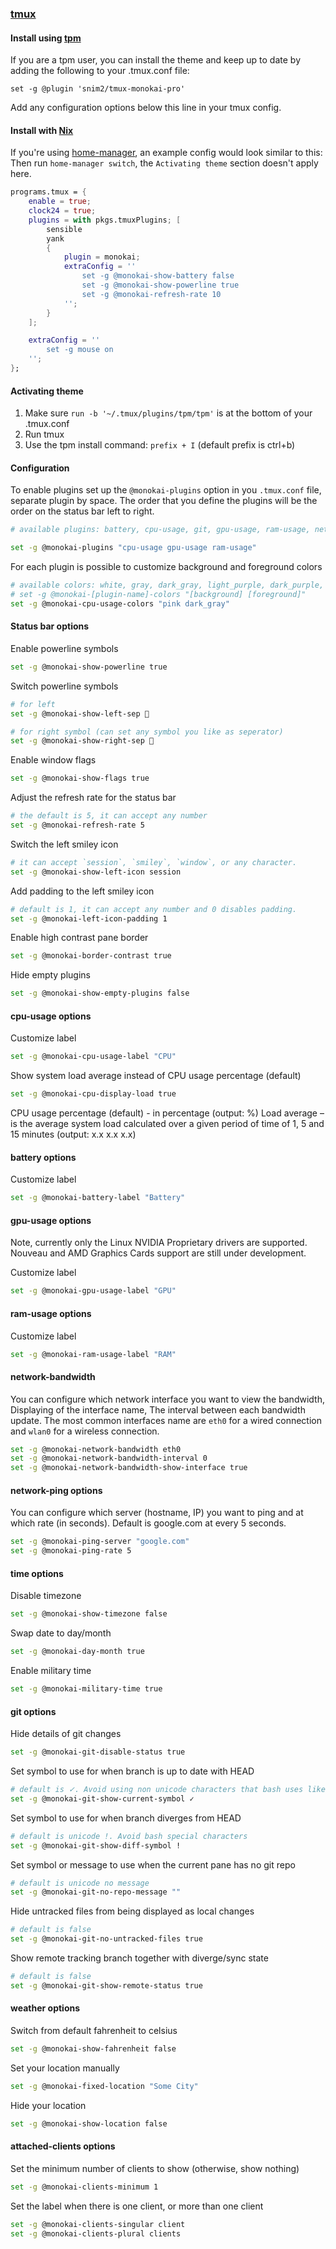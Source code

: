 ### [tmux](https://github.com/tmux/tmux/wiki)

#### Install using [tpm](https://github.com/tmux-plugins/tpm)

If you are a tpm user, you can install the theme and keep up to date by adding the following to your .tmux.conf file:

	set -g @plugin 'snim2/tmux-monokai-pro'

Add any configuration options below this line in your tmux config.

#### Install with [Nix](https://nixos.org)

If you're using [home-manager](https://github.com/nix-community/home-manager), an example config would look similar to this:
Then run `home-manager switch`, the `Activating theme` section doesn't apply here.

```nix
programs.tmux = {
	enable = true;
	clock24 = true;
	plugins = with pkgs.tmuxPlugins; [
		sensible
		yank
		{
			plugin = monokai;
			extraConfig = ''
				set -g @monokai-show-battery false
				set -g @monokai-show-powerline true
				set -g @monokai-refresh-rate 10
			'';
		}
	];

	extraConfig = ''
		set -g mouse on
	'';
};
```

#### Activating theme

1. Make sure  `run -b '~/.tmux/plugins/tpm/tpm'` is at the bottom of your .tmux.conf
2. Run tmux
3. Use the tpm install command: `prefix + I` (default prefix is ctrl+b)

#### Configuration

To enable plugins set up the `@monokai-plugins` option in you `.tmux.conf` file, separate plugin by space.
The order that you define the plugins will be the order on the status bar left to right.

```bash
# available plugins: battery, cpu-usage, git, gpu-usage, ram-usage, network, network-bandwidth, network-ping, attached-clients, network-vpn, weather, time, spotify-tui, kubernetes-context

set -g @monokai-plugins "cpu-usage gpu-usage ram-usage"
```

For each plugin is possible to customize background and foreground colors

```bash
# available colors: white, gray, dark_gray, light_purple, dark_purple, cyan, green, orange, red, pink, yellow
# set -g @monokai-[plugin-name]-colors "[background] [foreground]"
set -g @monokai-cpu-usage-colors "pink dark_gray"
```

#### Status bar options

Enable powerline symbols

```bash
set -g @monokai-show-powerline true
```

Switch powerline symbols

```bash
# for left
set -g @monokai-show-left-sep 

# for right symbol (can set any symbol you like as seperator)
set -g @monokai-show-right-sep 
```

Enable window flags

```bash
set -g @monokai-show-flags true
```

Adjust the refresh rate for the status bar

```bash
# the default is 5, it can accept any number
set -g @monokai-refresh-rate 5
```

Switch the left smiley icon

```bash
# it can accept `session`, `smiley`, `window`, or any character.
set -g @monokai-show-left-icon session
```

Add padding to the left smiley icon

```bash
# default is 1, it can accept any number and 0 disables padding.
set -g @monokai-left-icon-padding 1
```

Enable high contrast pane border

```bash
set -g @monokai-border-contrast true
```

Hide empty plugins

```bash
set -g @monokai-show-empty-plugins false
```

#### cpu-usage options

Customize label

```bash
set -g @monokai-cpu-usage-label "CPU"
```

Show system load average instead of CPU usage percentage (default)

```bash
set -g @monokai-cpu-display-load true
```

CPU usage percentage (default) - in percentage (output: %)
Load average – is the average system load calculated over a given period of time of 1, 5 and 15 minutes (output: x.x x.x x.x)

#### battery options

Customize label

```bash
set -g @monokai-battery-label "Battery"
```

#### gpu-usage options

Note, currently only the Linux NVIDIA Proprietary drivers are supported. Nouveau and AMD Graphics Cards support are still under development.

Customize label

```bash
set -g @monokai-gpu-usage-label "GPU"
```

#### ram-usage options

Customize label

```bash
set -g @monokai-ram-usage-label "RAM"
```

#### network-bandwidth

You can configure which network interface you want to view the bandwidth,
Displaying of the interface name, The interval between each bandwidth update.
The most common interfaces name are `eth0` for a wired connection and `wlan0` for a wireless connection.

```bash
set -g @monokai-network-bandwidth eth0
set -g @monokai-network-bandwidth-interval 0
set -g @monokai-network-bandwidth-show-interface true
```

#### network-ping options

You can configure which server (hostname, IP) you want to ping and at which rate (in seconds). Default is google.com at every 5 seconds.

```bash
set -g @monokai-ping-server "google.com"
set -g @monokai-ping-rate 5
```

#### time options

Disable timezone

```bash
set -g @monokai-show-timezone false
```

Swap date to day/month

```bash
set -g @monokai-day-month true
```

Enable military time

```bash
set -g @monokai-military-time true
```

#### git options

Hide details of git changes
```bash
set -g @monokai-git-disable-status true
```

Set symbol to use for when branch is up to date with HEAD
```bash
# default is ✓. Avoid using non unicode characters that bash uses like $, * and !
set -g @monokai-git-show-current-symbol ✓
```

Set symbol to use for when branch diverges from HEAD
```bash
# default is unicode !. Avoid bash special characters
set -g @monokai-git-show-diff-symbol !
```

Set symbol or message to use when the current pane has no git repo
```bash
# default is unicode no message
set -g @monokai-git-no-repo-message ""
```

Hide untracked files from being displayed as local changes
```bash
# default is false
set -g @monokai-git-no-untracked-files true
```

Show remote tracking branch together with diverge/sync state
```bash
# default is false
set -g @monokai-git-show-remote-status true
```

#### weather options

Switch from default fahrenheit to celsius

```bash
set -g @monokai-show-fahrenheit false
```

Set your location manually

```bash
set -g @monokai-fixed-location "Some City"
```

Hide your location

```bash
set -g @monokai-show-location false
```

#### attached-clients options

Set the minimum number of clients to show (otherwise, show nothing)

```bash
set -g @monokai-clients-minimum 1
```

Set the label when there is one client, or more than one client

```bash
set -g @monokai-clients-singular client
set -g @monokai-clients-plural clients
```
